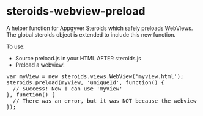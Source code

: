steroids-webview-preload
========================

A helper function for Appgyver Steroids which safely preloads WebViews. The global steroids object is extended to include this new function.

To use:
* Source preload.js in your HTML AFTER steroids.js
* Preload a webview!

<pre>
var myView = new steroids.views.WebView('myview.html');
steroids.preload(myView, 'uniqueId', function() {
  // Success! Now I can use 'myView'
}, function() {
  // There was an error, but it was NOT because the webview was already pre-loaded!
});
</pre>
